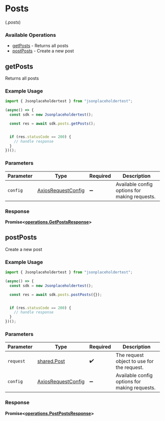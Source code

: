 # Posts
(*.posts*)

### Available Operations

* [getPosts](#getposts) - Returns all posts
* [postPosts](#postposts) - Create a new post

## getPosts

Returns all posts

### Example Usage

```typescript
import { Jsonplaceholdertest } from "jsonplaceholdertest";

(async() => {
  const sdk = new Jsonplaceholdertest();

  const res = await sdk.posts.getPosts();


  if (res.statusCode == 200) {
    // handle response
  }
})();
```

### Parameters

| Parameter                                                    | Type                                                         | Required                                                     | Description                                                  |
| ------------------------------------------------------------ | ------------------------------------------------------------ | ------------------------------------------------------------ | ------------------------------------------------------------ |
| `config`                                                     | [AxiosRequestConfig](https://axios-http.com/docs/req_config) | :heavy_minus_sign:                                           | Available config options for making requests.                |


### Response

**Promise<[operations.GetPostsResponse](../../models/operations/getpostsresponse.md)>**


## postPosts

Create a new post

### Example Usage

```typescript
import { Jsonplaceholdertest } from "jsonplaceholdertest";

(async() => {
  const sdk = new Jsonplaceholdertest();

  const res = await sdk.posts.postPosts({});


  if (res.statusCode == 200) {
    // handle response
  }
})();
```

### Parameters

| Parameter                                                    | Type                                                         | Required                                                     | Description                                                  |
| ------------------------------------------------------------ | ------------------------------------------------------------ | ------------------------------------------------------------ | ------------------------------------------------------------ |
| `request`                                                    | [shared.Post](../../models/shared/post.md)                   | :heavy_check_mark:                                           | The request object to use for the request.                   |
| `config`                                                     | [AxiosRequestConfig](https://axios-http.com/docs/req_config) | :heavy_minus_sign:                                           | Available config options for making requests.                |


### Response

**Promise<[operations.PostPostsResponse](../../models/operations/postpostsresponse.md)>**

